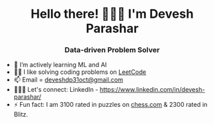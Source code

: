 <h1 align="center">Hello there! 🙋🏻‍♂️ I'm Devesh Parashar</h1>
<h3 align="center">Data-driven Problem Solver</h3>

- 🌱 I’m actively learning ML and AI
- 🙇‍♂️ I like solving coding problems on [LeetCode](https://leetcode.com/u/parashardevesh/)
- 📫 Email = deveshdp31oct@gmail.com
- 🧑🏻‍💼 Let's connect: LinkedIn - https://www.linkedin.com/in/devesh-parashar/
- ⚡ Fun fact: I am 3100 rated in puzzles on [chess.com](https://www.chess.com/stats/puzzles/deveshparashar) & 2300 rated in Blitz.
